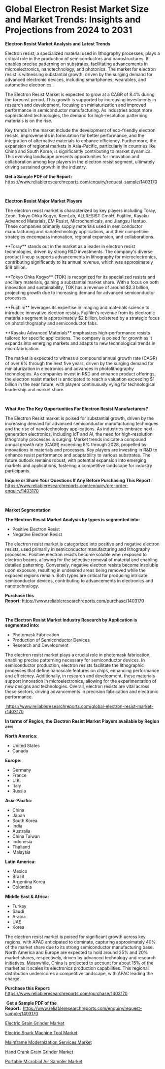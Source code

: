 <p><h1>Global Electron Resist Market Size and Market Trends: Insights and Projections from 2024 to 2031</h1></p><p><strong>Electron Resist Market Analysis and Latest Trends</strong></p>
<p><p>Electron resist, a specialized material used in lithography processes, plays a critical role in the production of semiconductors and nanostructures. It enables precise patterning on substrates, facilitating advancements in microelectronics, nanotechnology, and photonics. The market for electron resist is witnessing substantial growth, driven by the surging demand for advanced electronic devices, including smartphones, wearables, and automotive electronics.</p><p>The Electron Resist Market is expected to grow at a CAGR of 8.4% during the forecast period. This growth is supported by increasing investments in research and development, focusing on miniaturization and improved performance in semiconductor manufacturing. As industries adopt more sophisticated technologies, the demand for high-resolution patterning materials is on the rise.</p><p>Key trends in the market include the development of eco-friendly electron resists, improvements in formulation for better performance, and the integration of alternative materials to enhance efficiency. Furthermore, the expansion of regional markets in Asia-Pacific, particularly in countries like China and South Korea, is significantly contributing to market dynamics. This evolving landscape presents opportunities for innovation and collaboration among key players in the electron resist segment, ultimately driving sustained growth in the industry.</p></p>
<p><strong>Get a Sample PDF of the Report:&nbsp;</strong> <a href="https://www.reliableresearchreports.com/enquiry/request-sample/1403170?utm_campaign=12&utm_medium=2&utm_source=Github&utm_content=ia&utm_term=23102024&utm_id=electron-resist">https://www.reliableresearchreports.com/enquiry/request-sample/1403170</a></p>
<p>&nbsp;</p>
<p><strong>Electron Resist Major Market Players</strong></p>
<p><p>The electron resist market is characterized by key players including Toray, Zeon, Tokyo Ohka Kogyo, KemLab, ALLRESIST GmbH, Fujifilm, Kayaku Advanced Materials, EM Resist, Microchemicals, and Jiangsu Hantuo. These companies primarily supply materials used in semiconductor manufacturing and nanotechnology applications, and their competitive strategies encompass innovation, regional expansion, and collaborations.</p><p>**Toray** stands out in the market as a leader in electron resist technologies, driven by strong R&D investments. The company's diverse product lineup supports advancements in lithography for microelectronics, contributing significantly to its annual revenue, which was approximately $18 billion.</p><p>**Tokyo Ohka Kogyo** (TOK) is recognized for its specialized resists and ancillary materials, gaining a substantial market share. With a focus on both innovation and sustainability, TOK has a revenue of around $2.3 billion, projecting growth due to increasing demand for advanced semiconductor processes.</p><p>**Fujifilm** leverages its expertise in imaging and materials science to introduce innovative electron resists. Fujifilm's revenue from its electronic materials segment is approximately $2 billion, bolstered by a strategic focus on photolithography and semiconductor fabs.</p><p>**Kayaku Advanced Materials** emphasizes high-performance resists tailored for specific applications. The company is poised for growth as it expands into emerging markets and adapts to new technological trends in microfabrication.</p><p>The market is expected to witness a compound annual growth rate (CAGR) of over 6% through the next five years, driven by the surging demand for miniaturization in electronics and advances in photolithography technologies. As companies invest in R&D and enhance product offerings, the electron resist market is anticipated to reach a valuation exceeding $1 billion in the near future, with players continuously vying for technological leadership and market share.</p></p>
<p>&nbsp;</p>
<p><strong>What Are The Key Opportunities For Electron Resist Manufacturers?</strong></p>
<p><p>The Electron Resist market is poised for substantial growth, driven by the increasing demand for advanced semiconductor manufacturing techniques and the rise of nanotechnology applications. As industries embrace next-generation electronics, including IoT and AI, the need for high-resolution lithography processes is surging. Market trends indicate a compound annual growth rate (CAGR) exceeding 8% through 2028, propelled by innovations in materials and processes. Key players are investing in R&D to enhance resist performance and adaptability to various substrates. The future outlook remains robust, with potential expansion into emerging markets and applications, fostering a competitive landscape for industry participants.</p></p>
<p><strong>Inquire or Share Your Questions If Any Before Purchasing This Report:</strong> <a href="https://www.reliableresearchreports.com/enquiry/pre-order-enquiry/1403170?utm_campaign=12&utm_medium=2&utm_source=Github&utm_content=ia&utm_term=23102024&utm_id=electron-resist">https://www.reliableresearchreports.com/enquiry/pre-order-enquiry/1403170</a></p>
<p>&nbsp;</p>
<p><strong>Market Segmentation</strong></p>
<p><strong>The Electron Resist Market Analysis by types is segmented into:</strong></p>
<p><ul><li>Positive Electron Resist</li><li>Negative Electron Resist</li></ul></p>
<p><p>The electron resist market is categorized into positive and negative electron resists, used primarily in semiconductor manufacturing and lithography processes. Positive electron resists become soluble when exposed to electron beams, allowing for the selective removal of material and enabling detailed patterning. Conversely, negative electron resists become insoluble upon exposure, resulting in undesired areas being removed while the exposed regions remain. Both types are critical for producing intricate semiconductor devices, contributing to advancements in electronics and nanotechnology.</p></p>
<p><strong>Purchase this Report:&nbsp;</strong><a href="https://www.reliableresearchreports.com/purchase/1403170?utm_campaign=12&utm_medium=2&utm_source=Github&utm_content=ia&utm_term=23102024&utm_id=electron-resist">https://www.reliableresearchreports.com/purchase/1403170</a></p>
<p>&nbsp;</p>
<p><strong>The Electron Resist Market Industry Research by Application is segmented into:</strong></p>
<p><ul><li>Photomask Fabrication</li><li>Production of Semiconductor Devices</li><li>Research and Development</li></ul></p>
<p><p>The electron resist market plays a crucial role in photomask fabrication, enabling precise patterning necessary for semiconductor devices. In semiconductor production, electron resists facilitate the lithographic processes that define nanoscale features on chips, enhancing performance and efficiency. Additionally, in research and development, these materials support innovation in microelectronics, allowing for the experimentation of new designs and technologies. Overall, electron resists are vital across these sectors, driving advancements in precision fabrication and electronic performance.</p></p>
<p><a href="https://www.reliableresearchreports.com/global-electron-resist-market-r1403170?utm_campaign=12&utm_medium=2&utm_source=Github&utm_content=ia&utm_term=23102024&utm_id=electron-resist">&nbsp;https://www.reliableresearchreports.com/global-electron-resist-market-r1403170</a></p>
<p><strong>In terms of Region, the Electron Resist Market Players available by Region are:</strong></p>
<p>
    <p> <strong> North America: </strong>
        <ul>
            <li>United States</li>
            <li>Canada</li>
        </ul>
        </p> 
    <p> <strong> Europe: </strong>
        <ul>
            <li>Germany</li>
            <li>France</li>
            <li>U.K.</li>
            <li>Italy</li>
            <li>Russia</li>
        </ul>
        </p> 
    <p> <strong> Asia-Pacific: </strong>
        <ul>
            <li>China</li>
            <li>Japan</li>
            <li>South Korea</li>
            <li>India</li>
            <li>Australia</li>
            <li>China Taiwan</li>
            <li>Indonesia</li>
            <li>Thailand</li>
            <li>Malaysia</li>
        </ul>
        </p> 
    <p> <strong> Latin America: </strong>
        <ul>
            <li>Mexico</li>
            <li>Brazil</li>
            <li>Argentina Korea</li>
            <li>Colombia</li>
        </ul>
        </p> 
    <p> <strong> Middle East & Africa: </strong>
        <ul>
            <li>Turkey</li>
            <li>Saudi</li>
            <li>Arabia</li>
            <li>UAE</li>
            <li>Korea</li>
        </ul>
    </p>
    </p>
<p><p>The electron resist market is poised for significant growth across key regions, with APAC anticipated to dominate, capturing approximately 40% of the market share due to its strong semiconductor manufacturing base. North America and Europe are expected to hold around 25% and 20% market shares, respectively, driven by advanced technology and research initiatives. Meanwhile, China is projected to account for about 15% of the market as it scales its electronics production capabilities. This regional distribution underscores a competitive landscape, with APAC leading the charge.</p></p>
<p><strong>Purchase this Report: </strong><a href="https://www.reliableresearchreports.com/purchase/1403170?utm_campaign=12&utm_medium=2&utm_source=Github&utm_content=ia&utm_term=23102024&utm_id=electron-resist">https://www.reliableresearchreports.com/purchase/1403170</a></p>
<p>&nbsp;<strong>Get a Sample PDF of the Report:&nbsp;&nbsp;</strong><a href="https://www.reliableresearchreports.com/enquiry/request-sample/1403170?utm_campaign=12&utm_medium=2&utm_source=Github&utm_content=ia&utm_term=23102024&utm_id=electron-resist">https://www.reliableresearchreports.com/enquiry/request-sample/1403170</a></p>
<p><strong></strong></p>
<p><p><a href="https://issuu.com/reportprime-2/docs/electric-grain-grinder-market-size-_c5d294882f47ba?utm_campaign=12&utm_medium=2&utm_source=Github&utm_content=ia&utm_term=23102024&utm_id=electron-resist">Electric Grain Grinder Market</a></p><p><a href="https://github.com/GenaGaines34/Market-Research-Report-List-1/blob/main/electric-spark-machine-tool-market.md?utm_campaign=12&utm_medium=2&utm_source=Github&utm_content=ia&utm_term=23102024&utm_id=electron-resist">Electric Spark Machine Tool Market</a></p><p><a href="https://www.linkedin.com/pulse/decoding-mainframe-modernization-services-market-signals-kj1of?utm_campaign=12&utm_medium=2&utm_source=Github&utm_content=ia&utm_term=23102024&utm_id=electron-resist">Mainframe Modernization Services Market</a></p><p><a href="https://issuu.com/reportprime-2/docs/hand-crank-grain-grinder-market-siz_b2a66e9c041705?utm_campaign=12&utm_medium=2&utm_source=Github&utm_content=ia&utm_term=23102024&utm_id=electron-resist">Hand Crank Grain Grinder Market</a></p><p><a href="https://github.com/shauntarfpso/Market-Research-Report-List-1/blob/main/portable-microbial-air-sampler-market.md?utm_campaign=12&utm_medium=2&utm_source=Github&utm_content=ia&utm_term=23102024&utm_id=electron-resist">Portable Microbial Air Sampler Market</a></p></p>